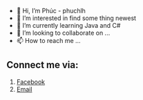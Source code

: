 - 👋 Hi, I’m Phúc - phuchlh
- 👀 I’m interested in find some thing newest
- 🌱 I’m currently learning Java and C#
- 💞️ I’m looking to collaborate on ...
- 📫 How to reach me ...

## Connect me via:
1. [Facebook](https://facebook.com/hongphuc.huynhle.1)
2. [Email](mailto:phuchlh.job@gmail.com)
